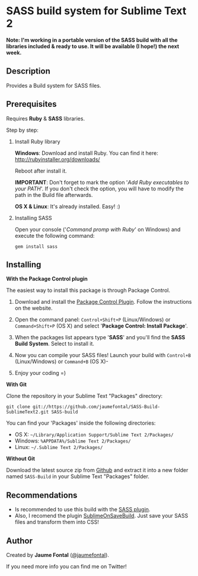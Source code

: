 SASS build system for Sublime Text 2
====================================

**Note: I'm working in a portable version of the SASS build with all the libraries included & ready to use. It will be available (I hope!) the next week.**

Description
-----------

Provides a Build system for SASS files.


Prerequisites
-------------

Requires **Ruby** & **SASS** libraries.

Step by step:

1. Install Ruby library

	**Windows**: Download and install Ruby. You can find it here:
	http://rubyinstaller.org/downloads/

	Reboot after install it.

	**IMPORTANT**: Don't forget to mark the option '*Add Ruby executables to your PATH*'.
	If you don't check the option, you will have to modify the path in the Build file afterwards.

	**OS X & Linux**: It's already installed. Easy! :)


2. Installing SASS

	Open your console ('*Command promp with Ruby*' on Windows) and execute the following command:

	`gem install sass`


Installing
----------
**With the Package Control plugin**

The easiest way to install this package is through Package Control.

1. Download and install the [Package Control Plugin](http://wbond.net/sublime_packages/package_control).
Follow the instructions on the website.

2. Open the command panel: `Control+Shift+P` (Linux/Windows) or `Command+Shift+P` (OS X) and select '**Package Control: Install Package**'.
3. When the packages list appears type '**SASS**' and you'll find the **SASS Build System**. Select to install it.

4. Now you can compile your SASS files! Launch your build with `Control+B` (Linux/Windows) or `Command+B` (OS X)-

5. Enjoy your coding =)


**With Git**

Clone the repository in your Sublime Text "Packages" directory:

    git clone git://https://github.com/jaumefontal/SASS-Build-SublimeText2.git SASS-build

You can find your 'Packages' inside the following directories:

* OS X:
    `~/Library/Application Support/Sublime Text 2/Packages/`
* Windows:
    `%APPDATA%/Sublime Text 2/Packages/`
* Linux:
    `~/.Sublime Text 2/Packages/`

**Without Git**

Download the latest source zip from [Github](https://github.com/jaumefontal/SASS-Build-SublimeText2) and extract it into a new folder named `SASS-Build` in your Sublime Text "Packages" folder.


Recommendations
---------------

* Is recommended to use this build with the [SASS plugin](https://github.com/nathos/sass-textmate-bundle).
* Also, I recomend the plugin [SublimeOnSaveBuild](https://github.com/alexnj/SublimeOnSaveBuild). Just save your SASS files and transform them into CSS!


Author
------

Created by **Jaume Fontal** ([@jaumefontal](http://www.twitter.com/jaumefontal)).

If you need more info you can find me on Twitter!